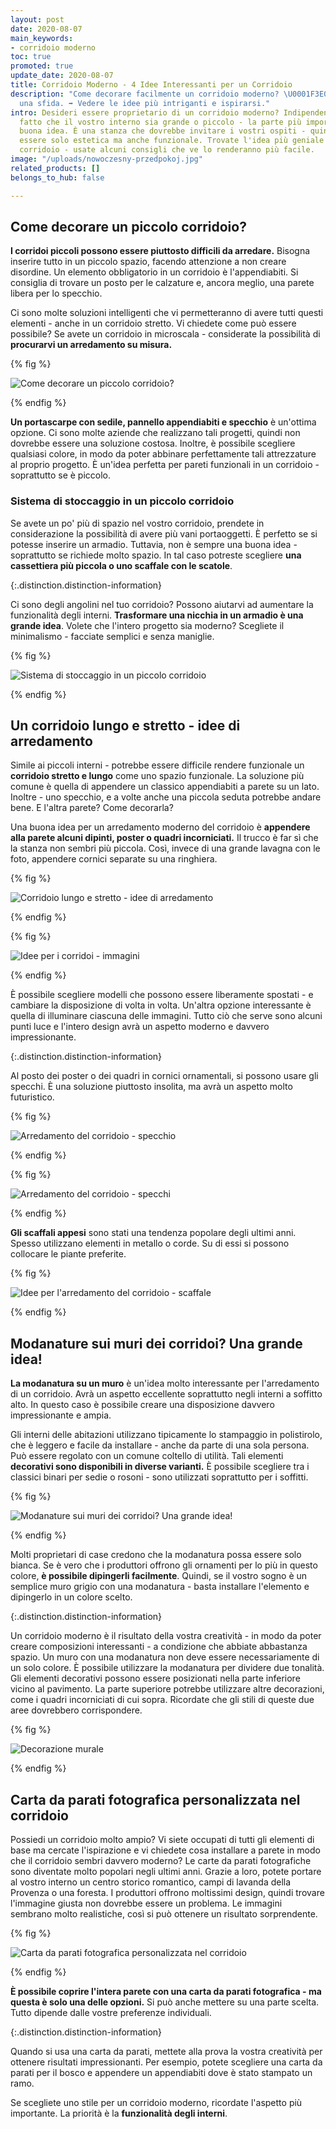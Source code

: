 ```yaml
---
layout: post
date: 2020-08-07
main_keywords:
- corridoio moderno
toc: true
promoted: true
update_date: 2020-08-07
title: Corridoio Moderno - 4 Idee Interessanti per un Corridoio
description: "Come decorare facilmente un corridoio moderno? \U0001F3E0 Non deve essere
  una sfida. ➡️ Vedere le idee più intriganti e ispirarsi."
intro: Desideri essere proprietario di un corridoio moderno? Indipendentemente dal
  fatto che il vostro interno sia grande o piccolo - la parte più importante è una
  buona idea. È una stanza che dovrebbe invitare i vostri ospiti - quindi non dovrebbe
  essere solo estetica ma anche funzionale. Trovate l'idea più geniale per il vostro
  corridoio - usate alcuni consigli che ve lo renderanno più facile.
image: "/uploads/nowoczesny-przedpokoj.jpg"
related_products: []
belongs_to_hub: false

---
```

## Come decorare un piccolo corridoio?

**I corridoi piccoli possono essere piuttosto difficili da arredare.** Bisogna inserire tutto in un piccolo spazio, facendo attenzione a non creare disordine. Un elemento obbligatorio in un corridoio è l'appendiabiti. Si consiglia di trovare un posto per le calzature e, ancora meglio, una parete libera per lo specchio.

Ci sono molte soluzioni intelligenti che vi permetteranno di avere tutti questi elementi - anche in un corridoio stretto. Vi chiedete come può essere possibile? Se avete un corridoio in microscala - considerate la possibilità di **procurarvi un arredamento su misura.**

{% fig %}

![Come decorare un piccolo corridoio?](/uploads/nowoczesny-przedpokoj.jpg "Come decorare un piccolo corridoio?")

{% endfig %}

**Un portascarpe con sedile, pannello appendiabiti e specchio** è un'ottima opzione. Ci sono molte aziende che realizzano tali progetti, quindi non dovrebbe essere una soluzione costosa. Inoltre, è possibile scegliere qualsiasi colore, in modo da poter abbinare perfettamente tali attrezzature al proprio progetto. È un'idea perfetta per pareti funzionali in un corridoio - soprattutto se è piccolo.

### Sistema di stoccaggio in un piccolo corridoio

Se avete un po' più di spazio nel vostro corridoio, prendete in considerazione la possibilità di avere più vani portaoggetti. È perfetto se si potesse inserire un armadio. Tuttavia, non è sempre una buona idea - soprattutto se richiede molto spazio. In tal caso potreste scegliere **una cassettiera più piccola o uno scaffale con le scatole**.

{:.distinction.distinction-information}

Ci sono degli angolini nel tuo corridoio? Possono aiutarvi ad aumentare la funzionalità degli interni. **Trasformare una nicchia in un armadio è una grande idea**. Volete che l'intero progetto sia moderno? Scegliete il minimalismo - facciate semplici e senza maniglie.

{% fig %}

![Sistema di stoccaggio in un piccolo corridoio](/uploads/nowoczesny-przedpokoj.jpg "Sistema di stoccaggio in un piccolo corridoio")

{% endfig %}

## Un corridoio lungo e stretto - idee di arredamento

Simile ai piccoli interni - potrebbe essere difficile rendere funzionale un **corridoio stretto e lungo** come uno spazio funzionale. La soluzione più comune è quella di appendere un classico appendiabiti a parete su un lato. Inoltre - uno specchio, e a volte anche una piccola seduta potrebbe andare bene. E l'altra parete? Come decorarla?

Una buona idea per un arredamento moderno del corridoio è **appendere alla parete alcuni dipinti, poster o quadri incorniciati.** Il trucco è far sì che la stanza non sembri più piccola. Così, invece di una grande lavagna con le foto, appendere cornici separate su una ringhiera.

{% fig %}

![Corridoio lungo e stretto - idee di arredamento](/uploads/nowoczesny-przedpokoj.jpg "Corridoio lungo e stretto - idee di arredamento")

{% endfig %}

{% fig %}

![Idee per i corridoi - immagini](/uploads/nowoczesny-przedpokoj.jpg "Idee per i corridoi - immagini")

{% endfig %}

È possibile scegliere modelli che possono essere liberamente spostati - e cambiare la disposizione di volta in volta. Un'altra opzione interessante è quella di illuminare ciascuna delle immagini. Tutto ciò che serve sono alcuni punti luce e l'intero design avrà un aspetto moderno e davvero impressionante.

{:.distinction.distinction-information}

Al posto dei poster o dei quadri in cornici ornamentali, si possono usare gli specchi. È una soluzione piuttosto insolita, ma avrà un aspetto molto futuristico.

{% fig %}

![Arredamento del corridoio - specchio](/uploads/nowoczesny-przedpokoj.jpg "Arredamento del corridoio - specchio")

{% endfig %}

{% fig %}

![Arredamento del corridoio - specchi](/uploads/nowoczesny-przedpokoj.jpg "Arredamento del corridoio - specchi")

{% endfig %}

**Gli scaffali appesi** sono stati una tendenza popolare degli ultimi anni. Spesso utilizzano elementi in metallo o corde. Su di essi si possono collocare le piante preferite.

{% fig %}

![Idee per l'arredamento del corridoio - scaffale](/uploads/nowoczesny-przedpokoj.jpg "Idee per l'arredamento del corridoio - scaffale")

{% endfig %}

## Modanature sui muri dei corridoi? Una grande idea!

**La modanatura su un muro** è un'idea molto interessante per l'arredamento di un corridoio. Avrà un aspetto eccellente soprattutto negli interni a soffitto alto. In questo caso è possibile creare una disposizione davvero impressionante e ampia.

Gli interni delle abitazioni utilizzano tipicamente lo stampaggio in polistirolo, che è leggero e facile da installare - anche da parte di una sola persona. Può essere regolato con un comune coltello di utilità. Tali elementi **decorativi sono disponibili in diverse varianti.** È possibile scegliere tra i classici binari per sedie o rosoni - sono utilizzati soprattutto per i soffitti.

{% fig %}

![Modanature sui muri dei corridoi? Una grande idea!](/uploads/nowoczesny-przedpokoj.jpg "Modanature sui muri dei corridoi? Una grande idea!")

{% endfig %}

Molti proprietari di case credono che la modanatura possa essere solo bianca. Se è vero che i produttori offrono gli ornamenti per lo più in questo colore, **è possibile dipingerli facilmente**. Quindi, se il vostro sogno è un semplice muro grigio con una modanatura - basta installare l'elemento e dipingerlo in un colore scelto.

{:.distinction.distinction-information}

Un corridoio moderno è il risultato della vostra creatività - in modo da poter creare composizioni interessanti - a condizione che abbiate abbastanza spazio. Un muro con una modanatura non deve essere necessariamente di un solo colore. È possibile utilizzare la modanatura per dividere due tonalità. Gli elementi decorativi possono essere posizionati nella parte inferiore vicino al pavimento. La parte superiore potrebbe utilizzare altre decorazioni, come i quadri incorniciati di cui sopra. Ricordate che gli stili di queste due aree dovrebbero corrispondere.

{% fig %}

![Decorazione murale](/uploads/nowoczesny-przedpokoj.jpg "Decorazione murale")

{% endfig %}

## Carta da parati fotografica personalizzata nel corridoio

Possiedi un corridoio molto ampio? Vi siete occupati di tutti gli elementi di base ma cercate l'ispirazione e vi chiedete cosa installare a parete in modo che il corridoio sembri davvero moderno? Le carte da parati fotografiche sono diventate molto popolari negli ultimi anni. Grazie a loro, potete portare al vostro interno un centro storico romantico, campi di lavanda della Provenza o una foresta. I produttori offrono moltissimi design, quindi trovare l'immagine giusta non dovrebbe essere un problema. Le immagini sembrano molto realistiche, così si può ottenere un risultato sorprendente.

{% fig %}

![Carta da parati fotografica personalizzata nel corridoio](/uploads/nowoczesny-przedpokoj.jpg "Carta da parati fotografica personalizzata nel corridoio")

{% endfig %}

**È possibile coprire l'intera parete con una carta da parati fotografica - ma questa è solo una delle opzioni.** Si può anche mettere su una parte scelta. Tutto dipende dalle vostre preferenze individuali.

{:.distinction.distinction-information}

Quando si usa una carta da parati, mettete alla prova la vostra creatività per ottenere risultati impressionanti. Per esempio, potete scegliere una carta da parati per il bosco e appendere un appendiabiti dove è stato stampato un ramo.

Se scegliete uno stile per un corridoio moderno, ricordate l'aspetto più importante. La priorità è la **funzionalità degli interni**.